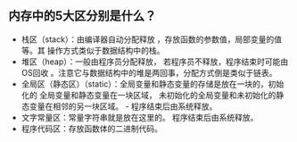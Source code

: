 ## 内存中的5大区分别是什么？


 - 栈区（stack）：由编译器自动分配释放   ，存放函数的参数值，局部变量的值等。其    操作方式类似于数据结构中的栈。
 - 堆区（heap）：一般由程序员分配释放，   若程序员不释放，程序结束时可能由OS回收   。注意它与数据结构中的堆是两回事，分配方式倒是类似于链表。
 - 全局区（静态区）（static）：全局变量和静态变量的存储是放在一块的，初始化的    全局变量和静态变量在一块区域，   未初始化的全局变量和未初始化的静态变量在相邻的另一块区域。   -   程序结束后由系统释放。
 - 文字常量区：常量字符串就是放在这里的。   程序结束后由系统释放。
 - 程序代码区：存放函数体的二进制代码。


